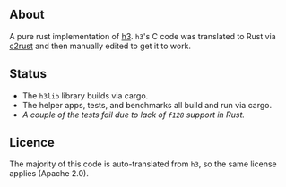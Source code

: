 ## About

A pure rust implementation of [h3](https://github.com/uber/h3). `h3`'s C code was translated to Rust via [c2rust](https://github.com/immunant/c2rust) and then manually edited to get it to work.

## Status

- The `h3lib` library builds via cargo.
- The helper apps, tests, and benchmarks all build and run via cargo.
- _A couple of the tests fail due to lack of `f128` support in Rust._

## Licence

The majority of this code is auto-translated from `h3`, so the same license applies (Apache 2.0).
